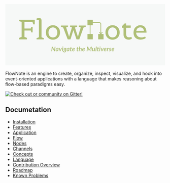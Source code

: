 ![FlowNote](docs/images/logo.png)

FlowNote is an engine to create, organize, inspect, visualize, and hook into event-oriented applications with a language that makes reasoning about flow-based paradigms easy.  

[![Check out or community on Gitter!](https://badges.gitter.im/flownote/community.svg)](https://gitter.im/flownote/community?utm_source=badge&utm_medium=badge&utm_campaign=pr-badge)

## Documetation

* [Installation](docs/01-installation.md)
* [Features](docs/07-features.md)
* [Application](docs/02-application.md)
* [Flow](docs/03-flow.md)
* [Nodes](docs/04-nodes.md)
* [Channels](docs/05-channels.md)
* [Concepts](docs/07-language.md)
* [Language](docs/08-language.md)
* [Contribution Overview](docs/09-contribution.md)
* [Roadmap](docs/10-roadmap.md)
* [Known Problems](docs/11-known-problems.md)